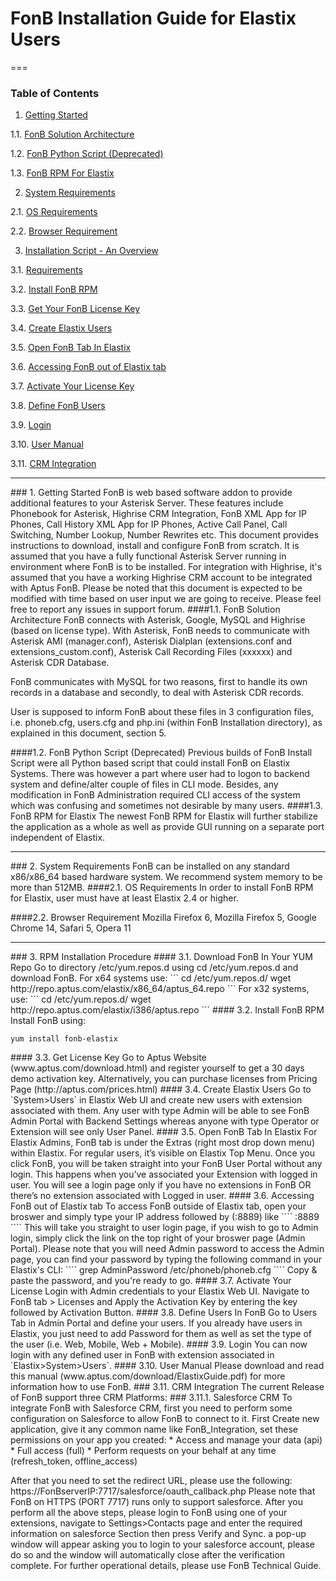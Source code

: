 FonB Installation Guide for Elastix Users
==================
===
### Table of Contents
1. [Getting Started](#gettingstarted)

  1.1. [FonB Solution Architecture](#solution-architecture)
  
  1.2. [FonB Python Script (Deprecated)](#install-script)
  
  1.3. [FonB RPM For Elastix](#elastix-rpm)

2. [System Requirements](#systemrequirements)

  2.1. [OS Requirements](#osrequirements)

  2.2. [Browser Requirement](#browserrequirement)
   
3. [Installation Script - An Overview](#rpm-installation)

  3.1. [Requirements](#download)
  
  3.2. [Install FonB RPM](#install-rpm)
  
  3.3. [Get Your FonB License Key](#get-license)
  
  3.4. [Create Elastix Users](#create-elastix-users)
  
  3.5. [Open FonB Tab In Elastix](#open-fonb-tab)
  
  3.6. [Accessing FonB out of Elastix tab](#access-fonb)
   
  3.7. [Activate Your License Key](#activate-license)
  
  3.8. [Define FonB Users](#define-fonb-users)
  
  3.9. [Login](#login)
  
  3.10. [User Manual](#user-manual)
  
  3.11. [CRM Integration](#crmintegration)
___
<a name="gettingstarted"/>
### 1. Getting Started
FonB is web based software addon to provide additional features to your Asterisk Server. These features include Phonebook for Asterisk, Highrise CRM Integration, FonB XML App for IP Phones, Call History XML App for IP Phones, Active Call Panel, Call Switching, Number Lookup, Number Rewrites etc. This document provides instructions to download, install and configure FonB from scratch. It is assumed that you have a fully functional Asterisk Server running in environment where FonB is to be installed. For integration with Highrise, it's assumed that you have a working Highrise CRM account to be integrated with Aptus FonB. Please be noted that this document is expected to be modified with time based on user input we are going to receive. Please feel free to report any issues in support forum.
<a name="solution-architecture"/>
####1.1. FonB Solution Architecture
FonB connects with Asterisk, Google, MySQL and Highrise (based on license type). With Asterisk, FonB needs to communicate with Asterisk AMI (manager.conf), Asterisk Dialplan (extensions.conf and extensions_custom.conf), Asterisk Call Recording Files (xxxxxx) and Asterisk CDR Database.

FonB communicates with MySQL for two reasons, first to handle its own records in a database and secondly, to deal with Asterisk CDR records.

User is supposed to inform FonB about these files in 3 configuration files, i.e. phoneb.cfg, users.cfg and php.ini (within FonB Installation directory), as explained in this document, section 5.

<a name="install-script"/>
####1.2. FonB Python Script (Deprecated)
Previous builds of FonB Install Script were all Python based script that could install FonB on Elastix Systems. There was however a part where user had to logon to backend system and define/alter couple of files in CLI mode. Besides, any modification in FonB Administration required CLI access of the system which was confusing and sometimes not desirable by many users.

<a name="elastix-rpm"/>
####1.3. FonB RPM for Elastix
The newest FonB RPM for Elastix will further stabilize the application as a whole as well as provide GUI running on a separate port independent of Elastix.


___
<a name="systemrequirements"/>
### 2. System Requirements
FonB can be installed on any standard x86/x86_64 based hardware system. We recommend system memory to be more than 512MB.
<a name="osrequirements"/>
####2.1. OS Requirements
In order to install FonB RPM for Elastix, user must have at least Elastix 2.4 or higher.

####2.2. Browser Requirement
Mozilla Firefox 6, Mozilla Firefox 5, Google Chrome 14, Safari 5, Opera 11
___

<a name="rpm-installation"/>
### 3. RPM Installation Procedure


<a name="download"/>
#### 3.1. Download FonB In Your YUM Repo
Go to directory /etc/yum.repos.d using cd /etc/yum.repos.d and download FonB. For x64 systems use:
```
cd /etc/yum.repos.d/
wget http://repo.aptus.com/elastix/x86_64/aptus_64.repo
```
For x32 systems, use:
```
cd /etc/yum.repos.d/
wget http://repo.aptus.com/elastix/i386/aptus.repo
```


<a name="install-rpm"/>
#### 3.2. Install FonB RPM
Install FonB using:

```
yum install fonb-elastix
```

<a name="get-license"/>
#### 3.3. Get License Key
Go to Aptus Website (www.aptus.com/download.html) and register yourself to get a 30 days demo activation key. Alternatively, you can purchase licenses from Pricing Page (http://aptus.com/prices.html)

<a name="create-elastix-users"/>
#### 3.4. Create Elastix Users
Go to `System>Users` in Elastix Web UI and create new users with extension associated with them. Any user with type Admin will be able to see FonB Admin Portal with Backend Settings whereas anyone with type Operator or Extension will see only User Panel.

<a name="open-fonb-tab"/>
#### 3.5. Open FonB Tab In Elastix
For Elastix Admins, FonB tab is under the Extras (right most drop down menu) within Elastix. For regular users, it’s visible on Elastix Top Menu. Once you click FonB, you will be taken straight into your FonB User Portal without any login. This happens when you’ve associated your Extension with logged in user. You will see a login page only if you have no extensions in FonB OR there’s no extension associated with Logged in user.

<a name="access-fonb"/>
#### 3.6. Accessing FonB out of Elastix tab
To access FonB outside of Elastix tab, open your broswer and simply type your IP address followed by (:8889) like
````
<IP_ADDRESS>:8889
````
This will take you straight to user login page, if you wish to go to Admin login, simply click the link on the top right of your broswer page (Admin Portal).
Please note that you will need Admin password to access the Admin page, you can find your password by typing the following command in your Elastix's CLI:
````
grep AdminPassword /etc/phoneb/phoneb.cfg
````
Copy & paste the password, and you're ready to go.

<a name="activate-license"/>
#### 3.7. Activate Your License
Login with Admin credentials to your Elastix Web UI. Navigate to FonB tab > Licenses and Apply the Activation Key by entering the key followed by Activation Button.

<a name="define-fonb-users"/>
#### 3.8. Define Users In FonB
Go to Users Tab in Admin Portal and define your users. If you already have users in Elastix, you just need to add Password for them as well as set the type of the user (i.e. Web, Mobile, Web + Mobile).

<a name="login"/>
#### 3.9. Login
You can now login with any defined user in FonB with extension associated in `Elastix>System>Users`.

<a name="user-manual">
#### 3.10. User Manual
Please download and read this manual (www.aptus.com/download/ElastixGuide.pdf) for more information how to use FonB.

<a name="crmintegration">
### 3.11. CRM Integration
The current Release of FonB support three CRM Platforms:
<a name="salesforcecrm">
### 3.11.1. Salesforce CRM
To integrate FonB with Salesforce CRM, first you need to perform some configuration on Salesforce to allow FonB to connect to it.
First Create new application, give it any common name like FonB_Integration, set these permissions on your app you created:
* Access and manage your data (api)
* Full access (full)
* Perform requests on your behalf at any time (refresh_token, offline_access)

After that you need to set the redirect URL, please use the following: https://FonBserverIP:7717/salesforce/oauth_callback.php
Please note that FonB on HTTPS (PORT 7717) runs only to support salesforce.
After you perform all the above steps, please login to FonB using one of your extensions, navigate to Settings>Contacts page and enter the required information on salesforce Section then press Verify and Sync. a pop-up window will appear asking you to login to your salesforce account, please do so and the window will automatically close after the verification complete.
For further operational details, please use FonB Technical Guide.
